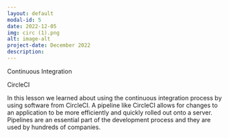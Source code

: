 ```yaml
---
layout: default
modal-id: 5
date: 2022-12-05
img: circ (1).png
alt: image-alt
project-date: December 2022
description: 
---
```


Continuous Integration

CircleCI

In this lesson we learned about using the continuous integration process by using software from CircleCI. A pipeline like CircleCI allows for changes to an application to be more efficiently and quickly rolled out onto a server. Pipelines are an essential part of the development process and they are used by hundreds of companies.

